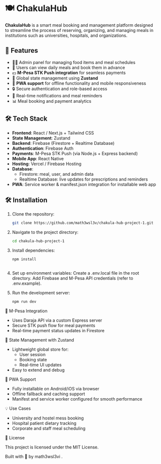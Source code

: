 
# 🍽️ ChakulaHub

**ChakulaHub** is a smart meal booking and management platform designed to streamline the process of reserving, organizing, and managing meals in institutions such as universities, hospitals, and organizations.

## 🚀 Features

- 🧑‍🍳 Admin panel for managing food items and meal schedules  
- 📆 Users can view daily meals and book them in advance  
- 💵 **M-Pesa STK Push integration** for seamless payments  
- 🧠 Global state management using **Zustand**  
- 📱 **PWA support** for offline functionality and mobile responsiveness  
- 🔒 Secure authentication and role-based access  
- 🔔 Real-time notifications and meal reminders  
- 📊 Meal booking and payment analytics  

## 🛠️ Tech Stack

- **Frontend**: React / Next.js + Tailwind CSS  
- **State Management**: Zustand  
- **Backend**: Firebase (Firestore + Realtime Database)  
- **Authentication**: Firebase Auth  
- **Payments**: M-Pesa STK Push (via Node.js + Express backend)  
- **Mobile App**: React Native  
- **Hosting**: Vercel / Firebase Hosting  
- **Database**: 
  - Firestore: meal, user, and admin data  
  - Realtime Database: live updates for prescriptions and reminders  
- **PWA**: Service worker & manifest.json integration for installable web app


## 🛠️ Installation

1. Clone the repository:

   ```bash
   git clone https://github.com/math3wsl3v/chakula-hub-project-1.git
2. Navigate to the project directory:

   ```bash
   cd chakula-hub-project-1
   
3. Install dependencies:

    ```bash
    npm install
  
4. Set up environment variables:
Create a .env.local file in the root directory.
Add Firebase and M-Pesa API credentials (refer to .env.example).

5. Run the development server:
    ```bash
    npm run dev

💸 M-Pesa Integration

- Uses Daraja API via a custom Express server
- Secure STK push flow for meal payments
- Real-time payment status updates in Firestore

🧠 State Management with Zustand

- Lightweight global store for:
  - User session
  - Booking state
  - Real-time UI updates
- Easy to extend and debug

🧾 PWA Support

- Fully installable on Android/iOS via browser
- Offline fallback and caching support
- Manifest and service worker configured for smooth performance

💡 Use Cases

- University and hostel mess booking
- Hospital patient dietary tracking
- Corporate and staff meal scheduling

📄 License

This project is licensed under the MIT License.

Built with 🦇  by math3wsl3vi .
